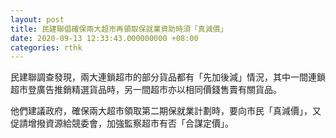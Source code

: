 ```yaml
---
layout: post
title: 民建聯倡確保兩大超市再領取保就業資助時須「真減價」
date: 2020-09-13 12:33:43.000000000 +08:00
categories: rthk
---
```


民建聯調查發現，兩大連鎖超市的部分貨品都有「先加後減」情況，其中一間連鎖超市登廣告推銷精選貨品時，另一間超市亦以相同價錢售賣有關貨品。

他們建議政府，確保兩大超市領取第二期保就業計劃時，要向市民「真減價」，又促請增撥資源給競委會，加強監察超市有否「合謀定價」。

